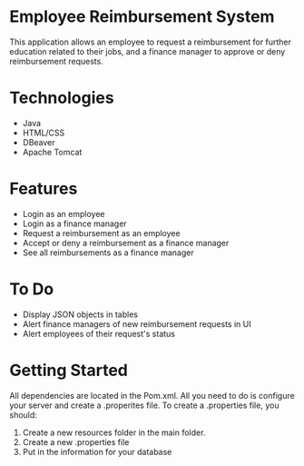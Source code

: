 # Employee Reimbursement System
This application allows an employee to request a reimbursement for further education related to their jobs, and a finance manager to approve or deny reimbursement requests. 

# Technologies
* Java 
* HTML/CSS
* DBeaver
* Apache Tomcat

# Features
* Login as an employee
* Login as a finance manager
* Request a reimbursement as an employee
* Accept or deny a reimbursement as a finance manager
* See all reimbursements as a finance manager

# To Do
* Display JSON objects in tables
* Alert finance managers of new reimbursement requests in UI
* Alert employees of their request's status

# Getting Started
All dependencies are located in the Pom.xml. All you need to do is configure your server and create a .properites file.
To create a .properties file, you should:
1. Create a new resources folder in the main folder.
2. Create a new .properties file
3. Put in the information for your database

